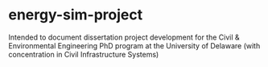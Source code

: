# energy-sim-project
Intended to document dissertation project development for the Civil &amp; Environmental Engineering PhD program at the University of Delaware (with concentration in Civil Infrastructure Systems) 
